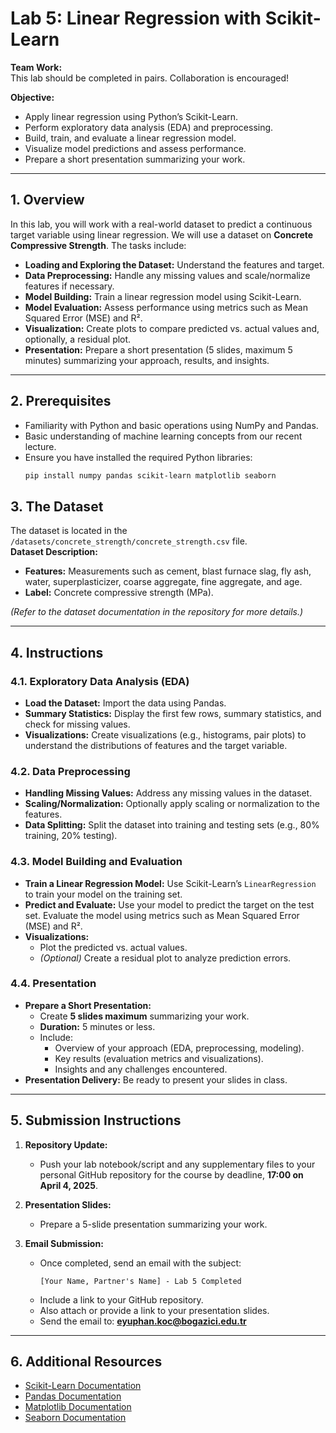 # Lab 5: Linear Regression with Scikit-Learn

**Team Work:**  
This lab should be completed in pairs. Collaboration is encouraged!

**Objective:**  
- Apply linear regression using Python’s Scikit-Learn.
- Perform exploratory data analysis (EDA) and preprocessing.
- Build, train, and evaluate a linear regression model.
- Visualize model predictions and assess performance.
- Prepare a short presentation summarizing your work.

---

## 1. Overview

In this lab, you will work with a real-world dataset to predict a continuous target variable using linear regression. We will use a dataset on **Concrete Compressive Strength**. The tasks include:

- **Loading and Exploring the Dataset:** Understand the features and target.
- **Data Preprocessing:** Handle any missing values and scale/normalize features if necessary.
- **Model Building:** Train a linear regression model using Scikit-Learn.
- **Model Evaluation:** Assess performance using metrics such as Mean Squared Error (MSE) and R².
- **Visualization:** Create plots to compare predicted vs. actual values and, optionally, a residual plot.
- **Presentation:** Prepare a short presentation (5 slides, maximum 5 minutes) summarizing your approach, results, and insights.

---

## 2. Prerequisites

- Familiarity with Python and basic operations using NumPy and Pandas.
- Basic understanding of machine learning concepts from our recent lecture.
- Ensure you have installed the required Python libraries:
  ```bash
  pip install numpy pandas scikit-learn matplotlib seaborn

## 3. The Dataset

The dataset is located in the `/datasets/concrete_strength/concrete_strength.csv` file.  
**Dataset Description:**  
- **Features:** Measurements such as cement, blast furnace slag, fly ash, water, superplasticizer, coarse aggregate, fine aggregate, and age.
- **Label:** Concrete compressive strength (MPa).

*(Refer to the dataset documentation in the repository for more details.)*

---

## 4. Instructions

### 4.1. Exploratory Data Analysis (EDA)
- **Load the Dataset:** Import the data using Pandas.
- **Summary Statistics:** Display the first few rows, summary statistics, and check for missing values.
- **Visualizations:** Create visualizations (e.g., histograms, pair plots) to understand the distributions of features and the target variable.

### 4.2. Data Preprocessing
- **Handling Missing Values:** Address any missing values in the dataset.
- **Scaling/Normalization:** Optionally apply scaling or normalization to the features.
- **Data Splitting:** Split the dataset into training and testing sets (e.g., 80% training, 20% testing).

### 4.3. Model Building and Evaluation
- **Train a Linear Regression Model:** Use Scikit-Learn’s `LinearRegression` to train your model on the training set.
- **Predict and Evaluate:** Use your model to predict the target on the test set. Evaluate the model using metrics such as Mean Squared Error (MSE) and R².
- **Visualizations:**  
  - Plot the predicted vs. actual values.
  - *(Optional)* Create a residual plot to analyze prediction errors.

### 4.4. Presentation
- **Prepare a Short Presentation:**  
  - Create **5 slides maximum** summarizing your work.
  - **Duration:** 5 minutes or less.
  - Include:
    - Overview of your approach (EDA, preprocessing, modeling).
    - Key results (evaluation metrics and visualizations).
    - Insights and any challenges encountered.
- **Presentation Delivery:** Be ready to present your slides in class.

---

## 5. Submission Instructions

1. **Repository Update:**  
   - Push your lab notebook/script and any supplementary files to your personal GitHub repository for the course by deadline, **17:00 on April 4, 2025**.

2. **Presentation Slides:**  
   - Prepare a 5-slide presentation summarizing your work.

3. **Email Submission:**  
   - Once completed, send an email with the subject:  
     ```
     [Your Name, Partner's Name] - Lab 5 Completed
     ```
   - Include a link to your GitHub repository.
   - Also attach or provide a link to your presentation slides.
   - Send the email to: **eyuphan.koc@bogazici.edu.tr**

---

## 6. Additional Resources

- [Scikit-Learn Documentation](https://scikit-learn.org/stable/)
- [Pandas Documentation](https://pandas.pydata.org/docs/)
- [Matplotlib Documentation](https://matplotlib.org/stable/contents.html)
- [Seaborn Documentation](https://seaborn.pydata.org/)
